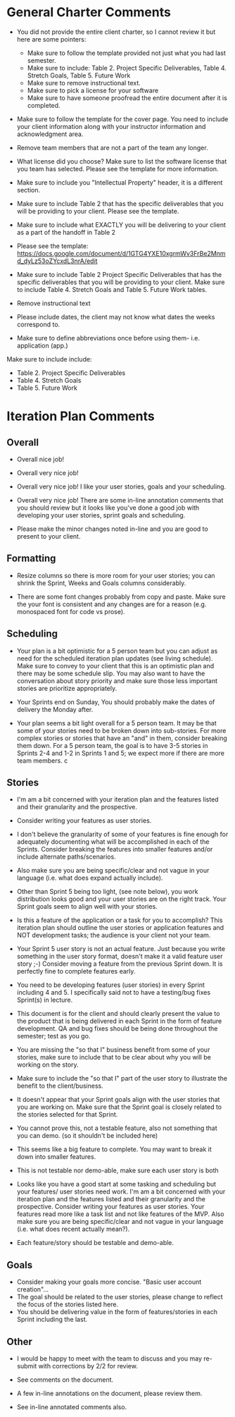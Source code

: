 # General Charter Comments
* You did not provide the entire client charter, so I cannot review it but here are some pointers:
  * Make sure to follow the template provided not just what you had last semester.
  * Make sure to include: Table 2.  Project Specific Deliverables, Table 4.  Stretch Goals, Table 5.  Future Work
  * Make sure to remove instructional text.
  * Make sure to pick a license for your software
  * Make sure to have someone proofread the entire document after it is completed.

* Make sure to follow the template for the cover page. You need to include your client information along with your instructor information and acknowledgment area.

* Remove team members that are not a part of the team any longer.

* What license did you choose? Make sure to list the software license that you team has selected. Please see the template for more information.

* Make sure to include you "Intellectual Property" header, it is a different section.

* Make sure to include Table 2 that has the specific deliverables that you will be providing to your client. Please see the template.
* Make sure to include what EXACTLY you will be delivering to your client as a part of the handoff in Table 2

* Please see the template: https://docs.google.com/document/d/1GTG4YXE10xgrmWv3FrBe2Mnmd_dyLz53oZYcxdL3nrA/edit

* Make sure to include Table 2 Project Specific Deliverables that has the specific deliverables that you will be providing to your client. Make sure to include Table 4.  Stretch Goals and Table 5.  Future Work tables.

* Remove instructional text
* Please include dates, the client may not know what dates the weeks correspond to.

* Make sure to define abbreviations once before using them- i.e. application (app.)

Make sure to include include:
* Table 2.  Project Specific Deliverables
* Table 4.  Stretch Goals
* Table 5.  Future Work


# Iteration Plan Comments
## Overall
* Overall nice job!
* Overall very nice job!
* Overall very nice job! I like your user stories, goals and your scheduling.
* Overall very nice job! There are some in-line annotation comments that you should review but it looks like you've done a good job with developing your user stories, sprint goals and scheduling.

* Please make the minor changes noted in-line and you are good to present to your client.

## Formatting
* Resize columns so there is more room for your user stories; you can shrink the Sprint, Weeks and Goals columns considerably.

* There are some font changes probably from copy and paste. Make sure the your font is consistent and any changes are for a reason (e.g. monospaced font for code vs prose).

## Scheduling
* Your plan is a bit optimistic for a 5 person team but you can adjust as need for the scheduled iteration plan updates (see living schedule). Make sure to convey to your client that this is an optimistic plan and there may be some schedule slip. You may also want to have the conversation about story priority and make sure those less important stories are prioritize appropriately.

* Your Sprints end on Sunday, You should probably make the dates of delivery the Monday after.

* Your plan seems a bit light overall for a 5 person team. It may be that some of your stories need to be broken down into sub-stories. For more complex stories or stories that have an "and" in them, consider breaking them down. For a 5 person team, the goal is to have 3-5 stories in Sprints 2-4 and 1-2 in Sprints 1 and 5; we expect more if there are more team members. c

## Stories
* I'm am a bit concerned with your iteration plan and the features listed and their granularity and the prospective.
* Consider writing your features as user stories.
* I don't believe the granularity of some of your features is fine enough for adequately documenting what will be accomplished in each of the Sprints. Consider breaking the features into smaller features and/or include alternate paths/scenarios.
* Also make sure you are being specific/clear and not vague in your language (i.e. what does expand actually include).

* Other than Sprint 5 being too light, (see note below), you work distribution looks good and your user stories are on the right track. Your Sprint goals seem to align well with your stories.

* Is this a feature of the application or a task for you to accomplish? This iteration plan should outline the user stories or application features and NOT development tasks; the audience is your client not your team.

* Your Sprint 5 user story is not an actual feature. Just because you write something in the user story format, doesn't make it a valid feature user story ;-) Consider moving a feature from the previous Sprint down. It is perfectly fine to complete features early.

* You need to be developing features (user stories) in every Sprint including 4 and 5. I specifically said not to have a testing/bug fixes Sprint(s) in lecture.

* This document is for the client and should clearly present the value to the product that is being delivered in each Sprint in the form of feature development. QA and bug fixes should be being done throughout the semester; test as you go.

* You are missing the "so that I" business benefit from some of your stories, make sure to include that to be clear about why you will be working on the story.
* Make sure to include the "so that I" part of the user story to illustrate the benefit to the client/business.

* It doesn't appear that your Sprint goals align with the user stories that you are working on. Make sure that the Sprint goal is closely related to the stories selected for that Sprint.

* You cannot prove this, not a testable feature, also not something that you can demo. (so it shouldn't be included here)

* This seems like a big feature to complete. You may want to break it down into smaller features.

* This is not testable nor demo-able, make sure each user story is both

* Looks like you have a good start at some tasking and scheduling but your features/ user stories need work. I'm am a bit concerned with your iteration plan and the features listed and their granularity and the prospective. Consider writing your features as user stories. Your features read more like a task list and not like features of the MVP. Also make sure you are being specific/clear and not vague in your language (i.e. what does recent actually mean?).

* Each feature/story should be testable and demo-able.

## Goals
* Consider making your goals more concise. "Basic user account creation"...
* The goal should be related to the user stories, please change to reflect the focus of the stories listed here.
* You should be delivering value in the form of features/stories in each Sprint including the last.

## Other
* I would be happy to meet with the team to discuss and you may re-submit with corrections by 2/2 for review.

* See comments on the document.
* A few in-line annotations on the document, please review them.
* See in-line annotated comments also.
